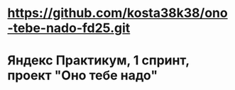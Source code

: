 # https://github.com/kosta38k38/ono-tebe-nado-fd25.git

# Яндекс Практикум, 1 спринт, проект "Оно тебе надо"
